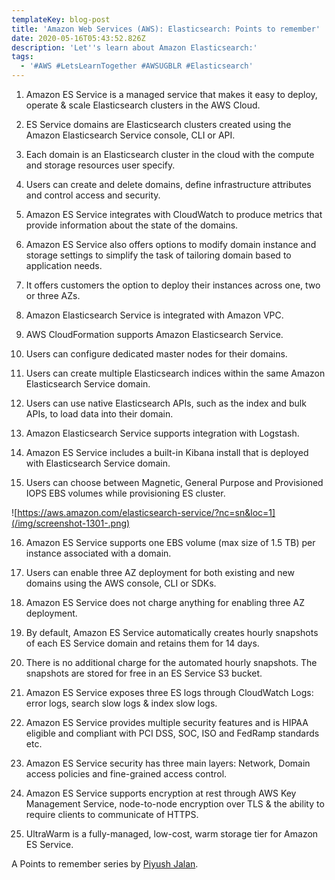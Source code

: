 ```yaml
---
templateKey: blog-post
title: 'Amazon Web Services (AWS): Elasticsearch: Points to remember'
date: 2020-05-16T05:43:52.826Z
description: 'Let''s learn about Amazon Elasticsearch:'
tags:
  - '#AWS #LetsLearnTogether #AWSUGBLR #Elasticsearch'
---
```

1. Amazon ES Service is a managed service that makes it easy to deploy, operate & scale Elasticsearch clusters in the AWS Cloud.

2. ES Service domains are Elasticsearch clusters created using the Amazon Elasticsearch Service console, CLI or API.

3. Each domain is an Elasticsearch cluster in the cloud with the compute and storage resources user specify.

4. Users can create and delete domains, define infrastructure attributes and control access and security.

5. Amazon ES Service integrates with CloudWatch to produce metrics that provide information about the state of the domains.

6. Amazon ES Service also offers options to modify domain instance and storage settings to simplify the task of tailoring domain based to application needs.

7. It offers customers the option to deploy their instances across one, two or three AZs.

8. Amazon Elasticsearch Service is integrated with Amazon VPC.

9. AWS CloudFormation supports Amazon Elasticsearch Service.

10. Users can configure dedicated master nodes for their domains.

11. Users can create multiple Elasticsearch indices within the same Amazon Elasticsearch Service domain.

12. Users can use native Elasticsearch APIs, such as the index and bulk APIs, to load data into their domain.

13. Amazon Elasticsearch Service supports integration with Logstash.

14. Amazon ES Service includes a built-in Kibana install that is deployed with Elasticsearch Service domain.

15. Users can choose between Magnetic, General Purpose and Provisioned IOPS EBS volumes while provisioning ES cluster.

![https://aws.amazon.com/elasticsearch-service/?nc=sn&loc=1](/img/screenshot-1301-.png)

16. Amazon ES Service supports one EBS volume (max size of 1.5 TB) per instance associated with a domain.

17. Users can enable three AZ deployment for both existing and new domains using the AWS console, CLI or SDKs.

18. Amazon ES Service does not charge anything for enabling three AZ deployment.

19. By default, Amazon ES Service automatically creates hourly snapshots of each ES Service domain and retains them for 14 days.

20. There is no additional charge for the automated hourly snapshots. The snapshots are stored for free in an ES Service S3 bucket.

21. Amazon ES Service exposes three ES logs through CloudWatch Logs: error logs, search slow logs & index slow logs.

22. Amazon ES Service provides multiple security features and is HIPAA eligible and compliant with PCI DSS, SOC, ISO and FedRamp standards etc.

23. Amazon ES Service security has three main layers: Network, Domain access policies and fine-grained access control.

24. Amazon ES Service supports encryption at rest through AWS Key Management Service, node-to-node encryption over TLS & the ability to require clients to communicate of HTTPS.

25. UltraWarm is a fully-managed, low-cost, warm storage tier for Amazon ES Service.

A Points to remember series by [Piyush Jalan](https://www.linkedin.com/in/piyush-jalan/).
